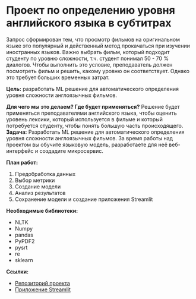 # Проект по определению уровня английского языка в субтитрах

Запрос сформирован тем, что просмотр фильмов на оригинальном языке это популярный и действенный метод прокачаться при изучении иностранных языков. Важно выбрать фильм, который подходит студенту по уровню сложности, т.ч. студент понимал 50 - 70 % диалогов. Чтобы выполнить это условие, преподаватель должен посмотреть фильм и решить, какому уровню он соответствует. Однако это требует больших временных затрат.

<b>Цель:</b> разработать ML решение для автоматического определения уровня сложности англоязычных фильмов.

<b>Для чего мы это делаем? Где будет применяться?</b> Решение будет применяться преподавателями английского языка, чтобы оценить уровень лексики, который используется в фильме и который потребуется студенту, чтобы понять большую часть происходящего.
<b>Задача:</b> Разработать ML решение для автоматического определения уровня сложности англоязычных фильмов. За время работы над проектом вы обучите языковую модель, разработаете для неё веб-интерфейс и создадите микросервис.

<b>План работ:</b>
1. Предобработка данных
2. Выбор метрики
3. Создание модели
4. Анализ результатов
5. Сохранение модели и создание приложения Streamlit

<b>Необходимые библиотеки:</b>
- NLTK
- Numpy
- pandas
- PyPDF2
- pysrt
- re
- sklearn

<b>Ссылки:</b>
- <a href="https://github.com/Kuuuzya/Movie_English_Levels">Репозиторий проекта</a>
- <a href="https://kuuuzya-movie-english-levels-main-w5zom6.streamlit.app">Приложение Streamlit</a>
